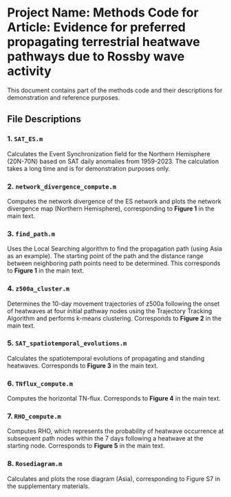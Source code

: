 # Project Name: Methods Code for Article:  Evidence for preferred propagating terrestrial heatwave pathways due to Rossby wave activity

This document contains part of the methods code and their descriptions for demonstration and reference purposes.

## File Descriptions

### 1. `SAT_ES.m`
Calculates the Event Synchronization field for the Northern Hemisphere (20N-70N) based on SAT daily anomalies from 1959-2023. The calculation takes a long time and is for demonstration purposes only.

### 2. `network_divergence_compute.m`
Computes the network divergence of the ES network and plots the network divergence map (Northern Hemisphere), corresponding to **Figure 1** in the main text.

### 3. `find_path.m`
Uses the Local Searching algorithm to find the propagation path (using Asia as an example). The starting point of the path and the distance range between neighboring path points need to be determined. This corresponds to **Figure 1** in the main text.

### 4. `z500a_cluster.m`
Determines the 10-day movement trajectories of z500a following the onset of heatwaves at four initial pathway nodes using the Trajectory Tracking Algorithm and performs k-means clustering. Corresponds to **Figure 2** in the main text.

### 5. `SAT_spatiotemporal_evolutions.m`
Calculates the spatiotemporal evolutions of propagating and standing heatwaves. Corresponds to **Figure 3** in the main text.

### 6. `TNflux_compute.m`
Computes the horizontal TN-flux. Corresponds to **Figure 4** in the main text.

### 7. `RHO_compute.m`
Computes RHO, which represents the probability of heatwave occurrence at subsequent path nodes within the 7 days following a heatwave at the starting node. Corresponds to **Figure 5** in the main text.

### 8. `Rosediagram.m`
Calculates and plots the rose diagram (Asia), corresponding to Figure S7 in the supplementary materials.
